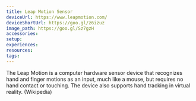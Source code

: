 ```yaml
---
title: Leap Motion Sensor
deviceUrl: https://www.leapmotion.com/
deviceShortUrl:	https://goo.gl/z6izuz
image_path:	https://goo.gl/Sz7gzH
accessories:
setup:
experiences:
resources:
tags:
---
```


The Leap Motion is a computer hardware sensor device that recognizes hand and finger motions as an input, much like a mouse, but requires no hand contact or touching. The device also supports hand tracking in virtual reality. (Wikipedia)